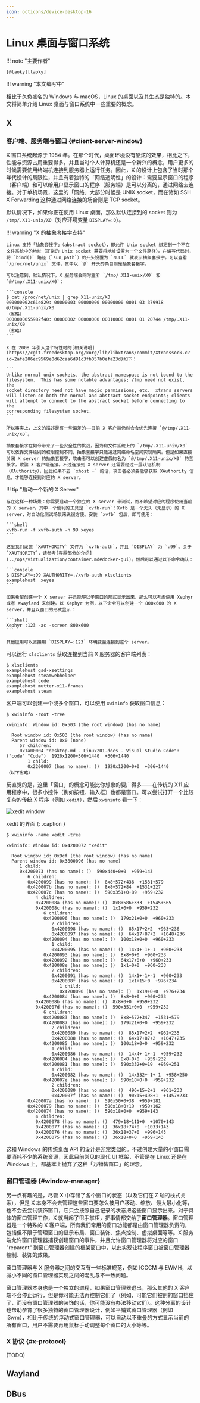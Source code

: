 ```yaml
---
icon: octicons/device-desktop-16
---
```


# Linux 桌面与窗口系统

!!! note "主要作者"

    [@taoky][taoky]

!!! warning "本文编写中"

相比于久负盛名的 Windows 与 macOS，Linux 的桌面以及其生态是独特的。本文将简单介绍 Linux 桌面与窗口系统中一些重要的概念。

## X

### 客户端、服务端与窗口 {#client-server-window}

X 窗口系统起源于 1984 年。在那个时代，桌面环境没有酷炫的效果，相比之下，性能与资源占用重要得多。并且当时个人计算机还是一个新兴的概念，用户更多的时候需要使用终端机连接到服务器上运行任务。因此，X 的设计上包含了当时那个年代设计的局限性，并且有着独特的「网络透明性」的设计：需要显示窗口的程序（客户端）和可以给用户显示窗口的程序（服务端）是可以分离的，通过网络去连接。对于单机场景，这里的「网络」大部分时候是 UNIX socket，而在诸如 SSH X Forwarding 这种通过网络连接的场合则是 TCP socket。

默认情况下，如果你正在使用 Linux 桌面，那么默认连接到的 socket 则为 `/tmp/.X11-unix/X0`（对应环境变量 `DISPLAY=:0`）。

!!! warning "X 的抽象套接字支持"

    Linux 支持「抽象套接字」（abstract socket），即允许 Unix socket 绑定到一个不在文件系统中的地址（正常的 Unix socket 需要将地址设置为一个文件路径）。在编写代码时，将 `bind()` 路径（`sun_path`）的开头设置为 `NULL` 就表示抽象套接字。可以查看 `/proc/net/unix` 文件，其中以 `@` 开头的条目则是抽象套接字。

    可以注意到，默认情况下，X 服务端会同时监听 `/tmp/.X11-unix/X0` 和 `@/tmp/.X11-unix/X0`：

    ```console
    $ cat /proc/net/unix | grep X11-unix/X0
    000000002c61e829: 00000003 00000000 00000000 0001 03 379918 @/tmp/.X11-unix/X0
    （省略）
    0000000055982f40: 00000002 00000000 00010000 0001 01 20744 /tmp/.X11-unix/X0
    （省略）
    ```

    X 在 2008 年引入这个特性时的[相关说明](https://cgit.freedesktop.org/xorg/lib/libxtrans/commit/Xtranssock.c?id=2afe206ec9569e0d62caa6d91c3fb057b0efa23d)如下：

    ```
    Unlike normal unix sockets, the abstract namespace is not bound to the
    filesystem.  This has some notable advantages; /tmp need not exist, the
    socket directory need not have magic permissions, etc.  xtrans servers
    will listen on both the normal and abstract socket endpoints; clients
    will attempt to connect to the abstract socket before connecting to the
    corresponding filesystem socket.
    ```

    所以事实上，上文的描述是有一些偏差的——目前 X 客户端仍然会会优先连接 `@/tmp/.X11-unix/X0`。

    抽象套接字在如今带来了一些安全性的挑战，因为和文件系统上的 `/tmp/.X11-unix/X0` 可以依靠文件级别的权限控制不同，抽象套接字只能通过网络命名空间实现隔离。但是如果直接关闭 X server 的抽象套接字，攻击者可以创建虚假的名为 `@/tmp/.X11-unix/X0` 的套接字，欺骗 X 客户端连接。不过连接到 X server 还需要经过一层认证机制（XAuthority），因此如果不去 `xhost +` 的话，攻击者必须要能够获取 XAuthority 信息，才能够连接到对应的 X server。

!!! tip "启动一个新的 X Server"

    存在这样一种场景：你需要启动一个独立的 X server 来测试，而不希望对应的程序使用当前的 X server。其中一个便利的工具是 `xvfb-run`：Xvfb 是一个无头（无显示）的 X server，对自动化测试场景来说很方便。安装 `xvfb` 包后，即可使用：

    ```shell
    xvfb-run -f xvfb-auth -n 99 xeyes
    ```

    这里我们设置 `XAUTHORITY` 文件为 `xvfb-auth`，并且 `DISPLAY` 为 `:99`。关于 `XAUTHORITY`，请参考[容器部分的介绍](../ops/virtualization/container.md#docker-gui)。然后可以通过以下命令确认：

    ```console
    $ DISPLAY=:99 XAUTHORITY=./xvfb-auth xlsclients 
    examplehost  xeyes
    ```

    如果希望创建一个 X server 并且能够以子窗口的形式显示出来，那么可以考虑使用 Xephyr 或者 Xwayland 来创建。以 Xephyr 为例，以下命令可以创建一个 800x600 的 X server，并且以窗口的形式显示：

    ```shell
    Xephyr :123 -ac -screen 800x600
    ```

    其他应用可以直接用 `DISPLAY=:123` 环境变量连接到这个 server。

可以运行 `xlsclients` 获取连接到当前 X 服务器的客户端列表：

```console
$ xlsclients
examplehost gsd-xsettings
examplehost steamwebhelper
examplehost code
examplehost mutter-x11-frames
examplehost steam
```

客户端可以创建一个或多个窗口，可以使用 `xwininfo` 获取窗口信息：

```console
$ xwininfo -root -tree

xwininfo: Window id: 0x503 (the root window) (has no name)

  Root window id: 0x503 (the root window) (has no name)
  Parent window id: 0x0 (none)
     57 children:
     0x1a00004 "desktop.md - Linux201-docs - Visual Studio Code": ("code" "Code")  1920x1200+306+1440  +306+1440
        1 child:
        0x2200007 (has no name): ()  1920x1200+0+0  +306+1440
（以下省略）
```

反直觉的是，这里「窗口」的概念可能比你想象的要广得多——在传统的 X11 应用程序中，很多小控件（例如按钮、输入框）也都是窗口。可以尝试打开一个比较复杂的传统 X 程序（例如 `xedit`），然后 `xwininfo` 看一下：

![xedit window](../images/xedit.png)

xedit 的界面
{: .caption }

```console
$ xwininfo -name xedit -tree

xwininfo: Window id: 0x4200072 "xedit"

  Root window id: 0x9cf (the root window) (has no name)
  Parent window id: 0x3800096 (has no name)
     1 child:
     0x4200073 (has no name): ()  590x440+0+0  +959+143
        6 children:
        0x4200099 (has no name): ()  8x8+572+436  +1531+579
        0x420007b (has no name): ()  8x8+572+84  +1531+227
        0x420007c (has no name): ()  590x351+0+89  +959+232
           4 children:
           0x420008a (has no name): ()  8x8+586+333  +1545+565
           0x420008c (has no name): ()  1x1+0+0  +959+232
              6 children:
              0x4200096 (has no name): ()  179x21+0+0  +960+233
                 2 children:
                 0x4200098 (has no name): ()  85x17+2+2  +963+236
                 0x4200097 (has no name): ()  64x17+87+2  +1048+236
              0x4200094 (has no name): ()  100x18+0+0  +960+233
                 1 child:
                 0x4200095 (has no name): ()  14x4+-1+-1  +960+233
              0x4200093 (has no name): ()  8x8+0+0  +960+233
              0x4200092 (has no name): ()  64x17+0+0  +960+233
              0x420008e (has no name): ()  1x1+0+0  +960+233
                 2 children:
                 0x4200091 (has no name): ()  14x1+-1+-1  +960+233
                 0x420008f (has no name): ()  1x1+15+0  +976+234
                    1 child:
                    0x4200090 (has no name): ()  1x19+0+0  +976+234
              0x420008d (has no name): ()  8x8+0+0  +960+233
           0x420008b (has no name): ()  8x8+0+0  +959+232
           0x420007d (has no name): ()  590x351+0+0  +959+232
              6 children:
              0x4200083 (has no name): ()  8x8+572+347  +1531+579
              0x4200087 (has no name): ()  179x21+0+0  +959+232
                 2 children:
                 0x4200089 (has no name): ()  85x17+2+2  +962+235
                 0x4200088 (has no name): ()  64x17+87+2  +1047+235
              0x4200085 (has no name): ()  100x18+0+0  +959+232
                 1 child:
                 0x4200086 (has no name): ()  14x4+-1+-1  +959+232
              0x4200084 (has no name): ()  8x8+0+0  +959+232
              0x4200081 (has no name): ()  590x332+0+19  +959+251
                 1 child:
                 0x4200082 (has no name): ()  14x332+-1+-1  +958+250
              0x420007e (has no name): ()  590x18+0+0  +959+232
                 2 children:
                 0x4200080 (has no name): ()  496x15+2+1  +961+233
                 0x420007f (has no name): ()  90x15+498+1  +1457+233
        0x420007a (has no name): ()  590x50+0+38  +959+181
        0x4200079 (has no name): ()  590x18+0+19  +959+162
        0x4200074 (has no name): ()  590x18+0+0  +959+143
           4 children:
           0x4200078 (has no name): ()  479x18+111+0  +1070+143
           0x4200077 (has no name): ()  36x18+74+0  +1033+143
           0x4200076 (has no name): ()  36x18+37+0  +996+143
           0x4200075 (has no name): ()  36x18+0+0  +959+143
```

这和 Windows 的传统桌面 API 的设计是[非常类似](https://learn.microsoft.com/en-us/windows/win32/learnwin32/what-is-a-window-)的。不过创建大量的小窗口需要消耗不少的系统资源，因此目前常见的现代 UI 框架，不管是在 Linux 还是在 Windows 上，都基本上抛弃了这种「万物皆窗口」的理念。

### 窗口管理器 {#window-manager}

另一点有趣的是，尽管 X 中存储了各个窗口的状态（以及它们在 Z 轴的栈式关系），但是 X 本身不会去管理这些窗口要怎么被用户移动、缩放、最大最小化等，也不会去尝试装饰窗口，它只会按照自己记录的状态把这些窗口显示出来。对于具体的窗口管理工作，X 就当起了甩手掌柜，把事情都交给了**窗口管理器**。窗口管理器是一个特殊的 X 客户端，所有我们常用的窗口功能都是由窗口管理器负责的，包括但不限于管理窗口的显示布局、窗口装饰、焦点控制、虚拟桌面等等。X 服务端允许窗口管理器捕获创建窗口的事件，并且允许窗口管理器将对应的窗口 "reparent" 到窗口管理器创建的框架窗口中，以此实现让程序窗口被窗口管理器控制、装饰的效果。

窗口管理器与 X 服务器之间的交互有一些标准规范，例如 ICCCM 与 EWMH，以减小不同的窗口管理器实现之间的混乱与不一致问题。

窗口管理器本身也是一个独立的进程，如果窗口管理器退出，那么其他的 X 客户端不会停止运行，但是你可能无法再控制它们了（例如，可能它们被别的窗口挡住了，而没有窗口管理器的装饰的话，你可能没有办法移动它们）。这种分离的设计也帮助孕育了很多独特的窗口管理器设计，例如平铺式窗口管理器（例如 i3wm），相比于传统的浮动式窗口管理器，可以自动以不重叠的方式显示当前的所有窗口，用户不需要再用鼠标手动调整每个窗口的大小等等。

### X 协议 {#x-protocol}

(TODO)

## Wayland

## DBus
